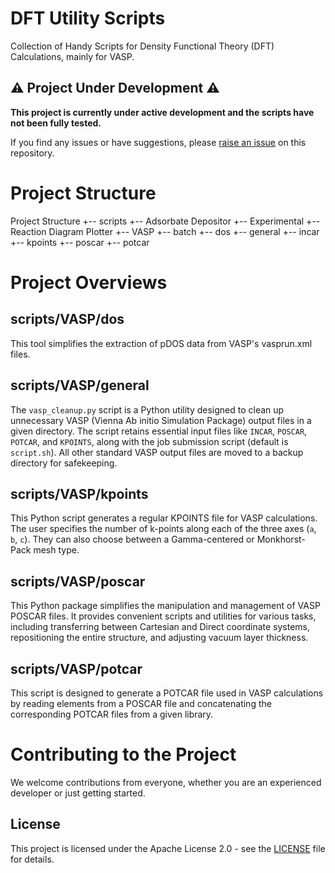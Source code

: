 # DFT Utility Scripts

Collection of Handy Scripts for Density Functional Theory (DFT) Calculations, mainly for VASP.

## ⚠️ Project Under Development ⚠️

**This project is currently under active development and the scripts have not been fully tested.**

If you find any issues or have suggestions, please [raise an issue](https://github.com/your-repo-link/issues) on this repository.


# Project Structure
Project Structure
 +-- scripts
     +-- Adsorbate Depositor
     +-- Experimental
     +-- Reaction Diagram Plotter
     +-- VASP
         +-- batch
         +-- dos
         +-- general
         +-- incar
         +-- kpoints
         +-- poscar
         +-- potcar



# Project Overviews
## scripts/VASP/dos
This tool simplifies the extraction of pDOS data from VASP's vasprun.xml files.

## scripts/VASP/general
The `vasp_cleanup.py` script is a Python utility designed to clean up unnecessary VASP (Vienna Ab initio Simulation Package) output files in a given directory. The script retains essential input files like `INCAR`, `POSCAR`, `POTCAR`, and `KPOINTS`, along with the job submission script (default is `script.sh`). All other standard VASP output files are moved to a backup directory for safekeeping.

## scripts/VASP/kpoints
This Python script generates a regular KPOINTS file for VASP calculations. The user specifies the number of k-points along each of the three axes (`a`, `b`, `c`). They can also choose between a Gamma-centered or Monkhorst-Pack mesh type.

## scripts/VASP/poscar
This Python package simplifies the manipulation and management of VASP POSCAR files. It provides convenient scripts and utilities for various tasks, including transferring between Cartesian and Direct coordinate systems, repositioning the entire structure, and adjusting vacuum layer thickness.

## scripts/VASP/potcar
This script is designed to generate a POTCAR file used in VASP calculations by reading elements from a POSCAR file and concatenating the corresponding POTCAR files from a given library.


# Contributing to the Project

We welcome contributions from everyone, whether you are an experienced developer or just getting started.


## License

This project is licensed under the Apache License 2.0 - see the [LICENSE](LICENSE) file for details.



